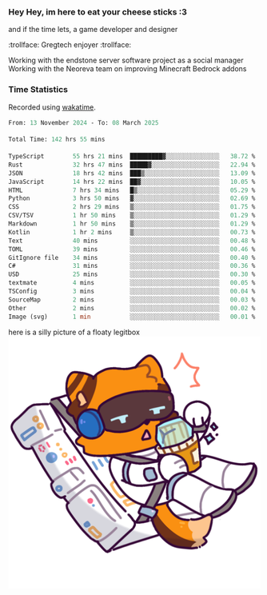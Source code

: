 ### Hey Hey, im here to eat your cheese sticks :3
and if the time lets, a game developer and designer

:trollface: Gregtech enjoyer :trollface:

Working with the endstone server software project as a social manager<br>
Working with the Neoreva team on improving Minecraft Bedrock addons

### Time Statistics
Recorded using [wakatime](https://wakatime.com).

<!--START_SECTION:waka-->

```ocaml
From: 13 November 2024 - To: 08 March 2025

Total Time: 142 hrs 55 mins

TypeScript        55 hrs 21 mins  █████████▓░░░░░░░░░░░░░░░   38.72 %
Rust              32 hrs 47 mins  █████▓░░░░░░░░░░░░░░░░░░░   22.94 %
JSON              18 hrs 42 mins  ███▒░░░░░░░░░░░░░░░░░░░░░   13.09 %
JavaScript        14 hrs 22 mins  ██▓░░░░░░░░░░░░░░░░░░░░░░   10.05 %
HTML              7 hrs 34 mins   █▒░░░░░░░░░░░░░░░░░░░░░░░   05.29 %
Python            3 hrs 50 mins   ▓░░░░░░░░░░░░░░░░░░░░░░░░   02.69 %
CSS               2 hrs 29 mins   ▒░░░░░░░░░░░░░░░░░░░░░░░░   01.75 %
CSV/TSV           1 hr 50 mins    ▒░░░░░░░░░░░░░░░░░░░░░░░░   01.29 %
Markdown          1 hr 50 mins    ▒░░░░░░░░░░░░░░░░░░░░░░░░   01.29 %
Kotlin            1 hr 2 mins     ▒░░░░░░░░░░░░░░░░░░░░░░░░   00.73 %
Text              40 mins         ░░░░░░░░░░░░░░░░░░░░░░░░░   00.48 %
TOML              39 mins         ░░░░░░░░░░░░░░░░░░░░░░░░░   00.46 %
GitIgnore file    34 mins         ░░░░░░░░░░░░░░░░░░░░░░░░░   00.40 %
C#                31 mins         ░░░░░░░░░░░░░░░░░░░░░░░░░   00.36 %
USD               25 mins         ░░░░░░░░░░░░░░░░░░░░░░░░░   00.30 %
textmate          4 mins          ░░░░░░░░░░░░░░░░░░░░░░░░░   00.05 %
TSConfig          3 mins          ░░░░░░░░░░░░░░░░░░░░░░░░░   00.04 %
SourceMap         2 mins          ░░░░░░░░░░░░░░░░░░░░░░░░░   00.03 %
Other             2 mins          ░░░░░░░░░░░░░░░░░░░░░░░░░   00.02 %
Image (svg)       1 min           ░░░░░░░░░░░░░░░░░░░░░░░░░   00.01 %
```

<!--END_SECTION:waka-->

here is a silly picture of a floaty legitbox
![Silly legitbox](goobernoback_lower.png)

